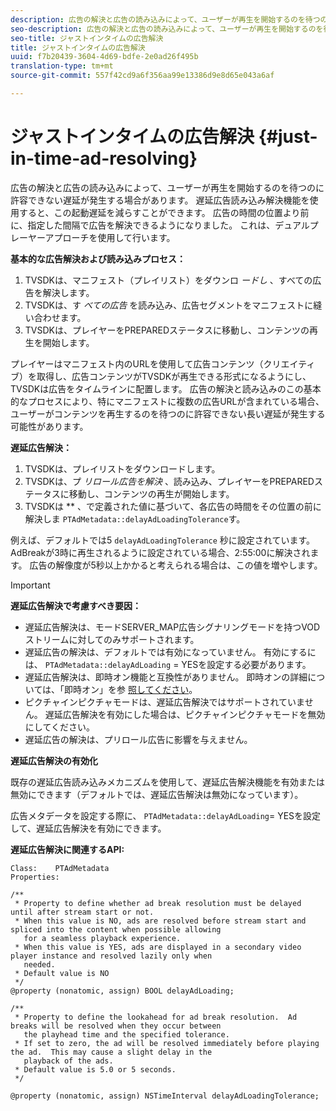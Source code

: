 ```yaml
---
description: 広告の解決と広告の読み込みによって、ユーザーが再生を開始するのを待つのに許容できない遅延が発生する場合があります。 遅延広告読み込み解決機能を使用すると、この起動遅延を減らすことができます。 広告の時間の位置より前に、指定した間隔で広告を解決できるようになりました。 これは、デュアルプレーヤーアプローチを使用して行います。
seo-description: 広告の解決と広告の読み込みによって、ユーザーが再生を開始するのを待つのに許容できない遅延が発生する場合があります。 遅延広告読み込み解決機能を使用すると、この起動遅延を減らすことができます。 広告の時間の位置より前に、指定した間隔で広告を解決できるようになりました。 これは、デュアルプレーヤーアプローチを使用して行います。
seo-title: ジャストインタイムの広告解決
title: ジャストインタイムの広告解決
uuid: f7b20439-3604-4d69-bdfe-2e0ad26f495b
translation-type: tm+mt
source-git-commit: 557f42cd9a6f356aa99e13386d9e8d65e043a6af

---
```



# ジャストインタイムの広告解決 {#just-in-time-ad-resolving}

広告の解決と広告の読み込みによって、ユーザーが再生を開始するのを待つのに許容できない遅延が発生する場合があります。 遅延広告読み込み解決機能を使用すると、この起動遅延を減らすことができます。 広告の時間の位置より前に、指定した間隔で広告を解決できるようになりました。 これは、デュアルプレーヤーアプローチを使用して行います。

**基本的な広告解決および読み込みプロセス：**

1. TVSDKは、マニフェスト（プレイリスト）をダウンロ *ードし* 、すべての広告を解決します。
1. TVSDKは、す *べての広告* を読み込み、広告セグメントをマニフェストに縫い合わせます。
1. TVSDKは、プレイヤーをPREPAREDステータスに移動し、コンテンツの再生を開始します。

プレイヤーはマニフェスト内のURLを使用して広告コンテンツ（クリエイティブ）を取得し、広告コンテンツがTVSDKが再生できる形式になるようにし、TVSDKは広告をタイムラインに配置します。 広告の解決と読み込みのこの基本的なプロセスにより、特にマニフェストに複数の広告URLが含まれている場合、ユーザーがコンテンツを再生するのを待つのに許容できない長い遅延が発生する可能性があります。

**遅延広告解決：**

1. TVSDKは、プレイリストをダウンロードします。
1. TVSDKは、プ *リロール広告を解決* 、読み込み、プレイヤーをPREPAREDステータスに移動し、コンテンツの再生が開始します。
1. TVSDKは ** 、で定義された値に基づいて、各広告の時間をその位置の前に解決しま `PTAdMetadata::delayAdLoadingTolerance`す。

例えば、デフォルトでは5 `delayAdLoadingTolerance` 秒に設定されています。 AdBreakが3時に再生されるように設定されている場合、2:55:00に解決されます。 広告の解像度が5秒以上かかると考えられる場合は、この値を増やします。

>[!IMPORTANT]
>
>**遅延広告解決で考慮すべき要因：**
>* 遅延広告解決は、モードSERVER_MAP広告シグナリングモードを持つVODストリームに対してのみサポートされます。
>* 遅延広告の解決は、デフォルトでは有効になっていません。 有効にするには、 `PTAdMetadata::delayAdLoading` = YESを設定する必要があります。
>* 遅延広告解決は、即時オン機能と互換性がありません。 即時オンの詳細については、「即時オン」を参 [照してください](../../tvsdk-3x-ios-prog/ios-3x-instant-on-ios.md)。
>* ピクチャインピクチャモードは、遅延広告解決ではサポートされていません。 遅延広告解決を有効にした場合は、ピクチャインピクチャモードを無効にしてください。
>* 遅延広告の解決は、プリロール広告に影響を与えません。
>


**遅延広告解決の有効化**

既存の遅延広告読み込みメカニズムを使用して、遅延広告解決機能を有効または無効にできます（デフォルトでは、遅延広告解決は無効になっています）。

広告メタデータを設定する際に、 `PTAdMetadata::delayAdLoading`= YESを設定して、遅延広告解決を有効にできます。

**遅延広告解決に関連するAPI:**

```
Class:    PTAdMetadata 
Properties: 
  
/** 
 * Property to define whether ad break resolution must be delayed until after stream start or not. 
 * When this value is NO, ads are resolved before stream start and spliced into the content when possible allowing  
   for a seamless playback experience. 
 * When this value is YES, ads are displayed in a secondary video player instance and resolved lazily only when  
   needed. 
 * Default value is NO 
 */ 
@property (nonatomic, assign) BOOL delayAdLoading; 
  
/** 
 * Property to define the lookahead for ad break resolution.  Ad breaks will be resolved when they occur between  
   the playhead time and the specified tolerance. 
 * If set to zero, the ad will be resolved immediately before playing the ad.  This may cause a slight delay in the  
   playback of the ads. 
 * Default value is 5.0 or 5 seconds. 
 */ 
  
@property (nonatomic, assign) NSTimeInterval delayAdLoadingTolerance;
```
